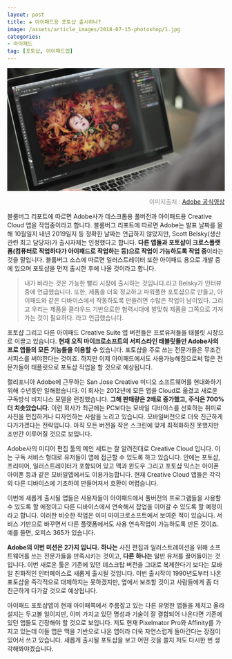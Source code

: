 ```yaml
---  
layout: post  
title: ✚ 아이패드용 포토샵 출시하나?
image: /assets/article_images/2018-07-15-photoshop/1.jpg
categories:
- 아이패드
tag: [포토샵, 아이패드앱]
---  
```

<div class="markdown-image">
<img src="/assets/article_images/2018-07-15-photoshop/1.jpg" alt="" align="middle"/><p style="text-align:right;  color:#878787"> 이미지출처 : <a href="https://www.youtube.com/user/Photoshop"> Adobe 공식영상 </a></p> </div>

블룸버그 리포트에 따르면 Adobe사가 데스크톱용 풀버전과 아이패드용 Creative Cloud 앱을 작업중이라고 합니다. 블룸버그 리포트에 따르면 Adobe는 발표 날짜를 올해 10월일지 내년 2019일지 등 정확한 날짜는 언급하지 않았지만, Scott Belsky(생산관련 최고 담당자)가 출시자체는 인정했다고 합니다. **다른 앱들과 포토샵이 크로스플랫폼(컴퓨터로 작업하다가 아이패드로 작업하는 등)으로 작업이 가능하도록 작업 중**이라는 것을 말입니다. 블룸버그 소스에 따르면 일러스트레이터 또한 아이패드 용으로 개발 중에 있으며 포토샵을 먼저 출시한 후에 나올 것이라고 합니다.

> 내가 바라는 것은 가능한 빨리 시장에 출시하는 것입니다.라고 Belsky가 인터뷰 중에 언급했습니다. 또한, 제품을 더욱 정교하고 파워풀한 포토샵으로 만들고, 아이패드와 같은 디바이스에서 작동하도록 만들려면 수많은 작업이 남이있다. 그리고 우리는 제품을 클라우드 기반으로한 협력시대에 발맞춰 제품을 그쪽으로 가져가는 것이 필요하다. 라고 언급했습니다.

포토샵 그리고 다른 아이패드 Creative Suite 앱 버전들은 프로유저들을 태블릿 시장으로 이끌고 있습니다. **현재 오직 마이크로소프트의 서피스라인 태블릿들만 Adobe사의 프로 앱들의 모든 기능들을 이용할 수** 있습니다. 포토샵을 주로 쓰는 전문가들은 무조건 서피스를 써야한다는 것이죠. 하지만 이제 아이패드에서도 사용가능해짐으로써 많은 전문가들이 태플릿으로 포토샵 작업을 할 것으로 예상됩니다.

캘리포니아 Adobe에 근무하는 San Jose Creative 미디오 소프트웨어를 현대화하기위해 수년동안 일해왔습니다. 이 회사는 2012년에 모든 앱을 Cloud로 옮겼고 새로운 구독방식 비지니스 모델을 런칭했습니다. **그해 판매량은 2배로 증가했고, 주식은 700% 더 치솟았습니다.** 이런 회사가 최근에는 PC보다는 모바일 디바이스를 선호하는 취미로 사진을 편집하거나 디자인하는 사람을 노리고 있습니다. 모바일버전으로 더욱 친근하게 다가가겠다는 전략입니다. 아직 모든 버전을 작은 스크린에 맞게 최적화하진 못했지만 조만간 이루어질 것으로 보입니다.

Adobe사의 미디어 편집 툴의 메인 세트는 잘 알려진대로 Creative Cloud 입니다. 이는 구독 서비스 형대로 유저들이 앱에 접근할 수 있도록 하고 있습니다. 안에는 포토샵, 프리미어, 일러스트레이터가 포함되어 있고 맥과 윈도우 그리고 포토샵 믹스는 아이폰 아이폰 등과 같은 모바일앱에서도 이용가능합니다. 현재 Creative Cloud 앱들은 각각의 다른 디바이스에 기초하여 만들어져서 호환이 어렵습니다.

이번에 새롭게 출시될 앱들은 사용자들이 아이패드에서 풀버전의 프로그램들을 사용할 수 있도록 할 에정이고 다른 디바이스에서 연속해서 잡업을 이어갈 수 있도록 할 예정이라고 합니다. 이러한 비슷한 작업은 이미 마이크로소프트에서 보여준 적이 있습니다. 서비스 기반으로 바꾸면서 다른 플랫폼에서도 사용 연속작업이 가능하도록 만든 것이죠. 예를 들면, 오피스 365가 있습니다.

**Adobe의 이번 미션은 2가지 입니다.** **하나는** 사진 편집과 일러스트레이션을 위해 소프트웨어를 쓰는 전문가들을 만족시키는 것이고, **다른 하나는** 일반 유저를 끌어들이는 것입니다. 이번 새로운 툴은 기존에 있던 데스크탑 버전을 그대로 복제한다기 보다는 모바일 친화적인 인터페이스로 새롭게 출시될 것입니다. 이번 출시작이 1990년도부터 나온 포토샵을 즉각적으로 대체하지는 못하겠지만, 옆에서 보조할 것이고 사람들에게 좀 더 친근하게 다가갈 것으로 예상됩니다.

아이패드 포토샵앱이 현재 아이패쪽에서 주름잡고 있는 다른 유명한 앱들을 제치고 올라설지는 두고볼 일이지만, 이미 가지고 있던 명성과 기술이 잘 결합되어 나온다면 기존에 있던 앱들도 긴장해야 할 것으로 보입니다. 저도 현재 Pixelmator Pro와 Affinity를 가지고 있는데 이들 앱은 맥을 기반으로 나온 앱이라 더욱 자연스럽게 돌아간다는 장점이 있어서 쓰고 있습니다. 새롭게 출시될 포토샵을 보고 어떤 것을 쓸지 저도 다시한 번 생각해봐야겠습니다.

